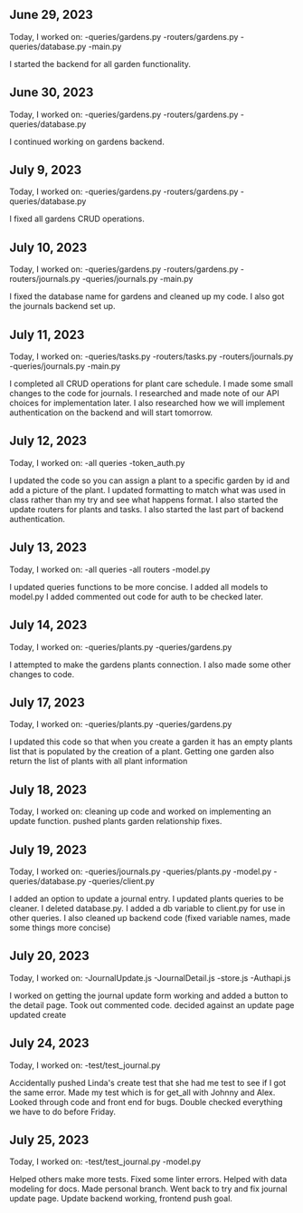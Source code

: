 ## June 29, 2023
Today, I worked on:
-queries/gardens.py
-routers/gardens.py
-queries/database.py
-main.py

I started the backend for all garden functionality.

## June 30, 2023
Today, I worked on:
-queries/gardens.py
-routers/gardens.py
-queries/database.py

I continued working on gardens backend.

## July 9, 2023
Today, I worked on:
-queries/gardens.py
-routers/gardens.py
-queries/database.py

I fixed all gardens CRUD operations.

## July 10, 2023
Today, I worked on:
-queries/gardens.py
-routers/gardens.py
-routers/journals.py
-queries/journals.py
-main.py

I fixed the database name for gardens and cleaned up my code.
I also got the journals backend set up.

## July 11, 2023
Today, I worked on:
-queries/tasks.py
-routers/tasks.py
-routers/journals.py
-queries/journals.py
-main.py

I completed all CRUD operations for plant care schedule.
I made some small changes to the code for journals.
I researched and made note of our API choices for implementation later.
I also researched how we will implement authentication on the backend and will start tomorrow.

## July 12, 2023
Today, I worked on:
-all queries
-token_auth.py

I updated the code so you can assign a plant to a specific garden by id and add a picture of the plant.
I updated formatting to match what was used in class rather than my try and see
what happens format.
I also started the update routers for plants and tasks.
I also started the last part of backend authentication.

## July 13, 2023
Today, I worked on:
-all queries
-all routers
-model.py

I updated queries functions to be more concise.
I added all models to model.py
I added commented out code for auth to be checked later.

## July 14, 2023
Today, I worked on:
-queries/plants.py
-queries/gardens.py

I attempted to make the gardens plants connection.
I also made some other changes to code.

## July 17, 2023
Today, I worked on:
-queries/plants.py
-queries/gardens.py

I updated this code so that when you create a garden it has an empty plants
list that is populated by the creation of a plant.
Getting one garden also return the list of plants with all plant information

## July 18, 2023
Today, I worked on:
cleaning up code and worked on implementing an update function.
pushed plants garden relationship fixes.


## July 19, 2023
Today, I worked on:
-queries/journals.py
-queries/plants.py
-model.py
-queries/database.py
-queries/client.py

I added an option to update a journal entry.
I updated plants queries to be cleaner.
I deleted database.py.
I added a db variable to client.py for use in other queries.
I also cleaned up backend code (fixed variable names, made some things more concise)

## July 20, 2023
Today, I worked on:
-JournalUpdate.js
-JournalDetail.js
-store.js
-Authapi.js

I worked on getting the journal update form working and added a button to the detail page.
Took out commented code.
decided against an update page
updated create

## July 24, 2023
Today, I worked on:
-test/test_journal.py

Accidentally pushed Linda's create test that she had me test to see if I got the same error.
Made my test which is for get_all with Johnny and Alex.
Looked through code and front end for bugs.
Double checked everything we have to do before Friday.

## July 25, 2023
Today, I worked on:
-test/test_journal.py
-model.py

Helped others make more tests.
Fixed some linter errors.
Helped with data modeling for docs.
Made personal branch.
Went back to try and fix journal update page.
Update backend working, frontend push goal.
